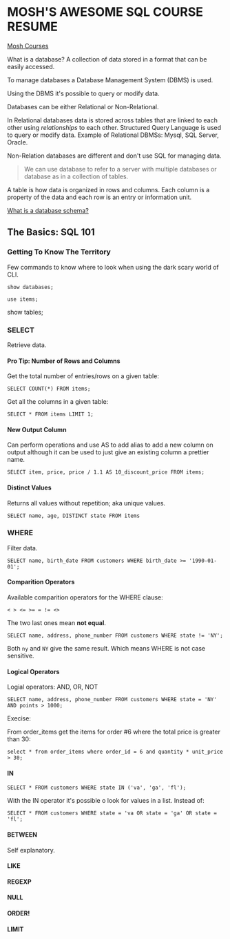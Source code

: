 # MOSH'S AWESOME SQL COURSE RESUME

[Mosh Courses](https://codewithmosh.com)

What is a database? A collection of data stored in a format that can be easily accessed.

To manage databases a Database Management System (DBMS) is used.

Using the DBMS it's possible to query or modify data.

Databases can be either Relational or Non-Relational.

In Relational databases data is stored across tables that are linked to each other using *relationships* to each other. Structured Query Language is used to query or modify data. Example of Relational DBMSs: Mysql, SQL Server, Oracle.

Non-Relation databases are different and don't use SQL for managing data.

> We can use database to refer to a server with multiple databases or database as in a collection of tables.

A table is how data is organized in rows and columns. Each column is a property of the data and each row is an entry or information unit.

[What is a database schema?](https://www.educative.io/blog/what-are-database-schemas-examples)

## The Basics: SQL 101

### Getting To Know The Territory

Few commands to know where to look when using the dark scary world of CLI.

``show databases;``

``use items;``

show tables;

### SELECT

Retrieve data.

#### Pro Tip: Number of Rows and Columns

Get the total number of entries/rows on a given table:

``SELECT COUNT(*) FROM items;``

Get all the columns in a given table:

``SELECT * FROM items LIMIT 1;``

#### New Output Column

Can perform operations and use AS to add alias to add a new column on output although it can be used to just give an existing column a prettier name.

``SELECT item, price, price / 1.1 AS 10_discount_price FROM items;``

#### Distinct Values

Returns all values without repetition; aka unique values.

``SELECT name, age, DISTINCT state FROM items``


### WHERE

Filter data.

``SELECT name, birth_date FROM customers WHERE birth_date >= '1990-01-01';``

#### Comparition Operators

Available comparition operators for the WHERE clause:

``< > <= >= = != <>``

The two last ones mean **not equal**.

``SELECT name, address, phone_number FROM customers WHERE state != 'NY';``

Both ``ny`` and ``NY`` give the same result. Which means WHERE is not case sensitive.

#### Logical Operators

Logial operators: AND, OR, NOT

``SELECT name, address, phone_number FROM customers WHERE state = 'NY' AND points > 1000;``

Execise:

From order_items get the items  for order #6 where the total price is greater than 30:

``select * from order_items where order_id = 6 and quantity * unit_price > 30;``

#### IN

``SELECT * FROM customers WHERE state IN ('va', 'ga', 'fl');``

With the IN operator it's possible o look for values in a list. Instead of:

``SELECT * FROM customers WHERE state = 'va OR state = 'ga' OR state = 'fl';``

#### BETWEEN

Self explanatory.

#### LIKE

#### REGEXP

#### NULL

#### ORDER!

#### LIMIT


